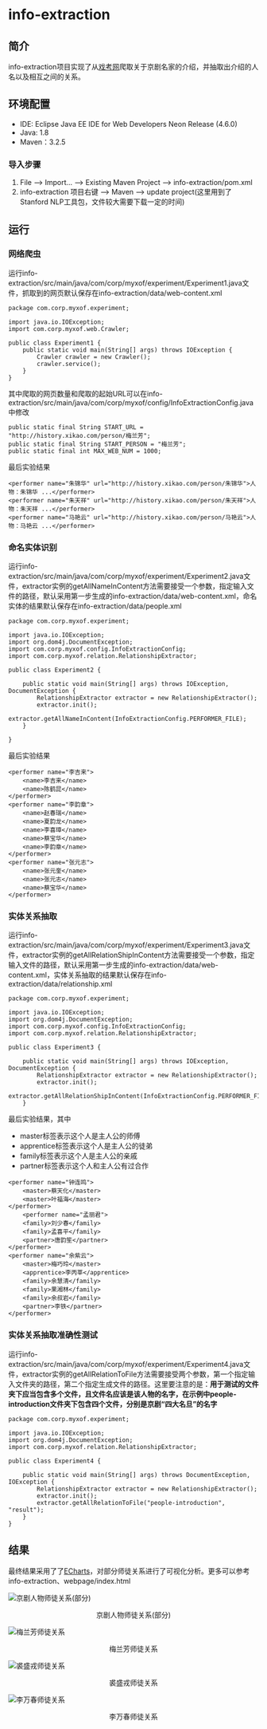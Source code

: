 # info-extraction
## 简介
info-extraction项目实现了从[戏考网](http://www.xikao.com)爬取关于京剧名家的介绍，并抽取出介绍的人名以及相互之间的关系。

## 环境配置

* IDE: Eclipse Java EE IDE for Web Developers Neon Release (4.6.0)
* Java: 1.8
* Maven：3.2.5

### 导入步骤

1. File --> Import... --> Existing Maven Project --> info-extraction/pom.xml
2. info-extraction 项目右键 --> Maven --> update project(这里用到了Stanford NLP工具包，文件较大需要下载一定的时间)


## 运行

### 网络爬虫

运行info-extraction/src/main/java/com/corp/myxof/experiment/Experiment1.java文件，抓取到的网页默认保存在info-extraction/data/web-content.xml

```
package com.corp.myxof.experiment;

import java.io.IOException;
import com.corp.myxof.web.Crawler;

public class Experiment1 {
	public static void main(String[] args) throws IOException {
		Crawler crawler = new Crawler();
		crawler.service();
	}
}
```

其中爬取的网页数量和爬取的起始URL可以在info-extraction/src/main/java/com/corp/myxof/config/InfoExtractionConfig.java中修改

```
public static final String START_URL = "http://history.xikao.com/person/梅兰芳";
public static final String START_PERSON = "梅兰芳";
public static final int MAX_WEB_NUM = 1000;
```

最后实验结果

```
<performer name="朱锦华" url="http://history.xikao.com/person/朱锦华">人物：朱锦华 ...</performer>
<performer name="朱天祥" url="http://history.xikao.com/person/朱天祥">人物：朱天祥 ...</performer>
<performer name="马艳云" url="http://history.xikao.com/person/马艳云">人物：马艳云 ...</performer>
```

### 命名实体识别

运行info-extraction/src/main/java/com/corp/myxof/experiment/Experiment2.java文件，extractor实例的getAllNameInContent方法需要接受一个参数，指定输入文件的路径，默认采用第一步生成的info-extraction/data/web-content.xml，命名实体的结果默认保存在info-extraction/data/people.xml

```
package com.corp.myxof.experiment;

import java.io.IOException;
import org.dom4j.DocumentException;
import com.corp.myxof.config.InfoExtractionConfig;
import com.corp.myxof.relation.RelationshipExtractor;

public class Experiment2 {

	public static void main(String[] args) throws IOException, DocumentException {
		RelationshipExtractor extractor = new RelationshipExtractor();
		extractor.init();
		extractor.getAllNameInContent(InfoExtractionConfig.PERFORMER_FILE);
	}

}
```

最后实验结果

```
<performer name="李吉来">
	<name>李吉来</name>
	<name>陈鹤昆</name>
</performer>
<performer name="李韵章">
	<name>赵春瑞</name>
	<name>夏韵龙</name>
	<name>李喜璋</name>
	<name>蔡宝华</name>
	<name>李韵章</name>
</performer>
<performer name="张元志">
	<name>张元奎</name>
	<name>张元志</name>
	<name>蔡宝华</name>
</performer>
```

### 实体关系抽取

运行info-extraction/src/main/java/com/corp/myxof/experiment/Experiment3.java文件，extractor实例的getAllRelationShipInContent方法需要接受一个参数，指定输入文件的路径，默认采用第一步生成的info-extraction/data/web-content.xml，实体关系抽取的结果默认保存在info-extraction/data/relationship.xml

```
package com.corp.myxof.experiment;

import java.io.IOException;
import org.dom4j.DocumentException;
import com.corp.myxof.config.InfoExtractionConfig;
import com.corp.myxof.relation.RelationshipExtractor;

public class Experiment3 {

	public static void main(String[] args) throws IOException, DocumentException {
		RelationshipExtractor extractor = new RelationshipExtractor();
		extractor.init();
		extractor.getAllRelationShipInContent(InfoExtractionConfig.PERFORMER_FILE);
	}

```

最后实验结果，其中

* master标签表示这个人是主人公的师傅
* apprentice标签表示这个人是主人公的徒弟
* family标签表示这个人是主人公的亲戚
* partner标签表示这个人和主人公有过合作


```
<performer name="钟连鸣">
	<master>蔡天化</master>
	<master>叶福海</master>
</performer>
	<performer name="孟丽君">
	<family>刘少春</family>
	<family>孟喜平</family>
	<partner>唐韵笙</partner>
</performer>
<performer name="余紫云">
	<master>梅巧玲</master>
	<apprentice>李丙莘</apprentice>
	<family>余慧清</family>
	<family>果湘林</family>
	<family>余叔岩</family>
	<partner>李铁</partner>
</performer>
```

### 实体关系抽取准确性测试

运行info-extraction/src/main/java/com/corp/myxof/experiment/Experiment4.java文件，extractor实例的getAllRelationToFile方法需要接受两个参数，第一个指定输入文件夹的路径，第二个指定生成文件的路径。这里要注意的是：**用于测试的文件夹下应当包含多个文件，且文件名应该是该人物的名字，在示例中people-introduction文件夹下包含四个文件，分别是京剧“四大名旦”的名字**

```
package com.corp.myxof.experiment;

import java.io.IOException;
import org.dom4j.DocumentException;
import com.corp.myxof.relation.RelationshipExtractor;

public class Experiment4 {

	public static void main(String[] args) throws DocumentException, IOException {
		RelationshipExtractor extractor = new RelationshipExtractor();
		extractor.init();
		extractor.getAllRelationToFile("people-introduction", "result");
	}
}
```

## 结果

最终结果采用了了[ECharts](http://echarts.baidu.com)，对部分师徒关系进行了可视化分析。更多可以参考info-extraction、webpage/index.html

![京剧人物师徒关系(部分)](img/pic1.png)
<center>京剧人物师徒关系(部分)</center>

![梅兰芳师徒关系](img/pic2.png)
<center>梅兰芳师徒关系</center>

![裘盛戎师徒关系](img/pic3.png)
<center>裘盛戎师徒关系</center>

![李万春师徒关系](img/pic4.png)
<center>李万春师徒关系</center>
